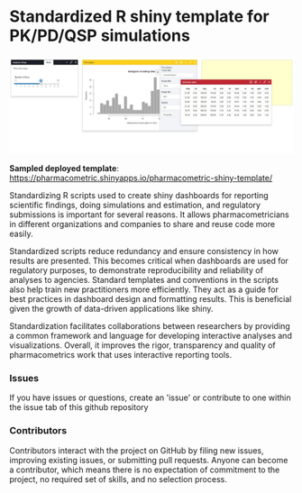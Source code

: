# Standardized R shiny template for PK/PD/QSP simulations

<img src="www/sample.jpg">


__Sampled deployed template__: https://pharmacometric.shinyapps.io/pharmacometric-shiny-template/

Standardizing R scripts used to create shiny dashboards for reporting scientific findings, doing simulations and estimation, and regulatory submissions is important for several reasons. It allows pharmacometricians in different organizations and companies to share and reuse code more easily. 

Standardized scripts reduce redundancy and ensure consistency in how results are presented. This becomes critical when dashboards are used for regulatory purposes, to demonstrate reproducibility and reliability of analyses to agencies. Standard templates and conventions in the scripts also help train new practitioners more efficiently. They act as a guide for best practices in dashboard design and formatting results. This is beneficial given the growth of data-driven applications like shiny. 

Standardization facilitates collaborations between researchers by providing a common framework and language for developing interactive analyses and visualizations. Overall, it improves the rigor, transparency and quality of pharmacometrics work that uses interactive reporting tools.



### Issues

If you have issues or questions, create an 'issue' or contribute to one within the issue tab of this github repository


### Contributors

Contributors interact with the project on GitHub by filing new issues, improving existing issues, or submitting pull requests. Anyone can become a contributor, which means there is no expectation of commitment to the project, no required set of skills, and no selection process.
